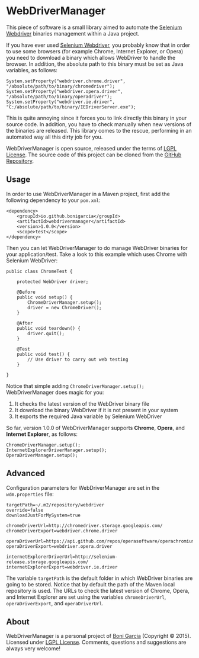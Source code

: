 WebDriverManager
================

This piece of software is a small library aimed to automate the [Selenium Webdriver] binaries management within a Java project.

If you have ever used [Selenium Webdriver], you probably know that in order to use some browsers (for example Chrome, Internet Explorer, or Opera) you need to download a binary which allows WebDriver to handle the browser. In addition, the absolute path to this binary must be set as Java variables, as follows:

	System.setProperty("webdriver.chrome.driver", "/absolute/path/to/binary/chromedriver");
	System.setProperty("webdriver.opera.driver", "/absolute/path/to/binary/operadriver");
	System.setProperty("webdriver.ie.driver", "C:/absolute/path/to/binary/IEDriverServer.exe");

This is quite annoying since it forces you to link directly this binary in your source code. In addition, you have to check manually when new versions of the binaries are released. This library comes to the rescue, performing in an automated way all this dirty job for you.

WebDriverManager is open source, released under the terms of [LGPL License]. The source code of this project can be cloned from the [GitHub Repository].

Usage
-----

In order to use WebDriverManager in a Maven project, first add the following dependency to your `pom.xml`:

	<dependency>
		<groupId>io.github.bonigarcia</groupId>
		<artifactId>webdrivermanager</artifactId>
		<version>1.0.0</version>
		<scope>test</scope>
	</dependency>

Then you can let WebDriverManager to do manage WebDriver binaries for your application/test. Take a look to this example which uses Chrome with Selenium WebDriver:

	public class ChromeTest {

		protected WebDriver driver;

		@Before
		public void setup() {
			ChromeDriverManager.setup();
			driver = new ChromeDriver();
		}

		@After
		public void teardown() {
			driver.quit();
		}

		@Test
		public void test() {
			// Use driver to carry out web testing
		}

	}

Notice that simple adding ``ChromeDriverManager.setup();`` WebDriverManager does magic for you:

1. It checks the latest version of the WebDriver binary file
2. It download the binary WebDriver if it is not present in your system
3. It exports the required Java variable by Selenium WebDriver

So far, version 1.0.0 of WebDriverManager supports **Chrome**, **Opera**, and **Internet Explorer**, as follows:

	ChromeDriverManager.setup();
	InternetExplorerDriverManager.setup();
	OperaDriverManager.setup();

Advanced
--------

Configuration parameters for WebDriverManager are set in the ``wdm.properties`` file:

	targetPath=~/.m2/repository/webdriver
	override=false
	downloadJustForMySystem=true

	chromeDriverUrl=http://chromedriver.storage.googleapis.com/
	chromeDriverExport=webdriver.chrome.driver

	operaDriverUrl=https://api.github.com/repos/operasoftware/operachromiumdriver/releases
	operaDriverExport=webdriver.opera.driver

	internetExplorerDriverUrl=http://selenium-release.storage.googleapis.com/
	internetExplorerExport=webdriver.ie.driver

The variable ``targetPath`` is the default folder in which WebDriver binaries are going to be stored. Notice that by default the path of the Maven local repository is used. The URLs to check the latest version of Chrome, Opera, and Internet Explorer are set using the variables ``chromeDriverUrl``, ``operaDriverExport``, and ``operaDriverUrl``. 

About
-----

WebDriverManager is a personal project of [Boni Garcia] (Copyright &copy; 2015). Licensed under [LGPL License]. Comments, questions and suggestions are always very welcome!

[Selenium Webdriver]: http://docs.seleniumhq.org/projects/webdriver/
[LGPL License]: http://www.gnu.org/licenses/lgpl-2.1.html
[Boni Garcia]: http://bonigarcia.github.io/
[GitHub Repository]: https://github.com/bonigarcia/webdrivermanager
